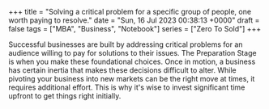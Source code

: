 +++ 
title = "Solving a critical problem for a specific group of people, one worth paying to resolve."
date = "Sun, 16 Jul 2023 00:38:13 +0000"
draft = false
tags = ["MBA", "Business", "Notebook"]
series = ["Zero To Sold"]
+++

Successful businesses are built by addressing critical problems for an audience willing to pay for solutions to their issues. The Preparation Stage is when you make these foundational choices. Once in motion, a business has certain inertia that makes these decisions difficult to alter. While pivoting your business into new markets can be the right move at times, it requires additional effort. This is why it's wise to invest significant time upfront to get things right initially.
